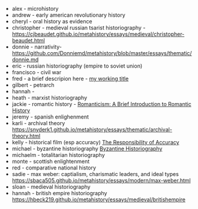 - alex - microhistory
- andrew - early american revolutionary history
- cheryl - oral history as evidence
- christopher - medieval russian tsarist historiography - https://cjbeaudet.github.io/metahistory/essays/medieval/christopher-beaudet.html
- donnie - narrativity- https://github.com/Donniemd/metahistory/blob/master/essays/thematic/donnie.md
- eric - russian historiography (empire to soviet union) 
- francisco - civil war 
- fred - a brief descripion here - [my working title](http://unm-historiography.github.io/metahistory)
- gilbert - petrarch
- hannah - 
- heath - marxist historiography
- jackie - romantic history - [Romanticism: A Brief Introduction to Romantic History](https://jackiebetrue.github.io/metahistory/essays/enlightenment/romantic-history.html)
- jeremy - spanish enlighenment
- karli - archival theory https://snyderk1.github.io/metahistory/essays/thematic/archival-theory.html
- kelly - historical film (esp accuracy) [The Responsibility of Accuracy](https://kellysalaiz.github.io/metahistory/essays/thematic/historiography-film.html)
- michael - byzantine historiography [Byzantine Historiography](https://maguilar399.github.io/metahistory/essays/medieval/byzantinehistoriography.html)
- michaelm - totalitarian historiography
- monte - scottish enlightenment
- red - comparative national history
- sadie - max weber: captialism, charismatic leaders, and ideal types https://sbaca505.github.io/metahistory/essays/modern/max-weber.html 
- sloan - medieval historiography
- hannah - british empire historiography https://hbeck219.github.io/metahistory/essays/medieval/britishempire
